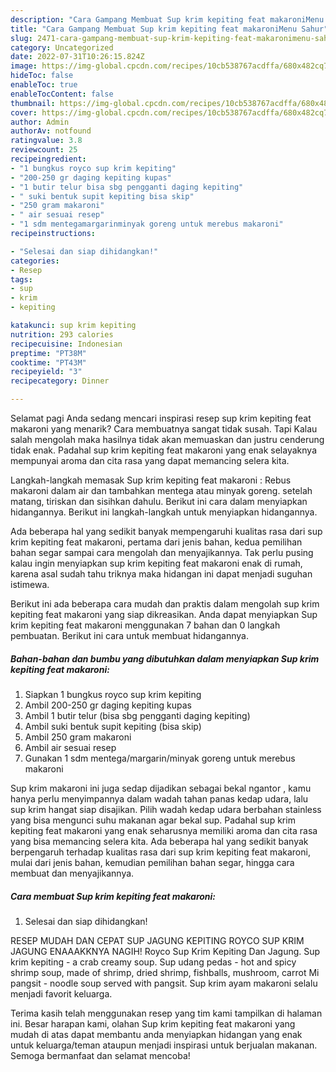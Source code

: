 ```yaml
---
description: "Cara Gampang Membuat Sup krim kepiting feat makaroniMenu Sahur"
title: "Cara Gampang Membuat Sup krim kepiting feat makaroniMenu Sahur"
slug: 2471-cara-gampang-membuat-sup-krim-kepiting-feat-makaronimenu-sahur
category: Uncategorized
date: 2022-07-31T10:26:15.824Z
image: https://img-global.cpcdn.com/recipes/10cb538767acdffa/680x482cq70/sup-krim-kepiting-feat-makaroni-foto-resep-utama.jpg
hideToc: false
enableToc: true
enableTocContent: false
thumbnail: https://img-global.cpcdn.com/recipes/10cb538767acdffa/680x482cq70/sup-krim-kepiting-feat-makaroni-foto-resep-utama.jpg
cover: https://img-global.cpcdn.com/recipes/10cb538767acdffa/680x482cq70/sup-krim-kepiting-feat-makaroni-foto-resep-utama.jpg
author: Admin
authorAv: notfound
ratingvalue: 3.8
reviewcount: 25
recipeingredient:
- "1 bungkus royco sup krim kepiting"
- "200-250 gr daging kepiting kupas"
- "1 butir telur bisa sbg pengganti daging kepiting"
- " suki bentuk supit kepiting bisa skip"
- "250 gram makaroni"
- " air sesuai resep"
- "1 sdm mentegamargarinminyak goreng untuk merebus makaroni"
recipeinstructions:

- "Selesai dan siap dihidangkan!"
categories:
- Resep
tags:
- sup
- krim
- kepiting

katakunci: sup krim kepiting 
nutrition: 293 calories
recipecuisine: Indonesian
preptime: "PT38M"
cooktime: "PT43M"
recipeyield: "3"
recipecategory: Dinner

---
```



Selamat pagi Anda sedang mencari inspirasi resep sup krim kepiting feat makaroni yang menarik? Cara membuatnya sangat tidak susah. Tapi Kalau salah mengolah maka hasilnya tidak akan memuaskan dan justru cenderung tidak enak. Padahal sup krim kepiting feat makaroni yang enak selayaknya mempunyai aroma dan cita rasa yang dapat memancing selera kita.


Langkah-langkah memasak Sup krim kepiting feat makaroni : Rebus makaroni dalam air dan tambahkan mentega atau minyak goreng. setelah matang, tiriskan dan sisihkan dahulu. Berikut ini cara dalam menyiapkan hidangannya. Berikut ini langkah-langkah untuk menyiapkan hidangannya.

Ada beberapa hal yang sedikit banyak mempengaruhi kualitas rasa dari sup krim kepiting feat makaroni, pertama dari jenis bahan, kedua pemilihan bahan segar sampai cara mengolah dan menyajikannya. Tak perlu pusing kalau ingin menyiapkan sup krim kepiting feat makaroni enak di rumah, karena asal sudah tahu triknya maka hidangan ini dapat menjadi suguhan istimewa.


Berikut ini ada beberapa cara mudah dan praktis dalam mengolah sup krim kepiting feat makaroni yang siap dikreasikan. Anda dapat menyiapkan Sup krim kepiting feat makaroni menggunakan 7 bahan dan 0 langkah pembuatan. Berikut ini cara untuk membuat hidangannya.

<!--inarticleads1-->

##### Bahan-bahan dan bumbu yang dibutuhkan dalam menyiapkan Sup krim kepiting feat makaroni:

1. Siapkan 1 bungkus royco sup krim kepiting
1. Ambil 200-250 gr daging kepiting kupas
1. Ambil 1 butir telur (bisa sbg pengganti daging kepiting)
1. Ambil  suki bentuk supit kepiting (bisa skip)
1. Ambil 250 gram makaroni
1. Ambil  air sesuai resep
1. Gunakan 1 sdm mentega/margarin/minyak goreng untuk merebus makaroni


Sup krim makaroni ini juga sedap dijadikan sebagai bekal ngantor , kamu hanya perlu menyimpannya dalam wadah tahan panas kedap udara, lalu sup krim hangat siap disajikan. Pilih wadah kedap udara berbahan stainless yang bisa mengunci suhu makanan agar bekal sup. Padahal sup krim kepiting feat makaroni yang enak seharusnya memiliki aroma dan cita rasa yang bisa memancing selera kita. Ada beberapa hal yang sedikit banyak berpengaruh terhadap kualitas rasa dari sup krim kepiting feat makaroni, mulai dari jenis bahan, kemudian pemilihan bahan segar, hingga cara membuat dan menyajikannya. 

<!--inarticleads2-->

##### Cara membuat Sup krim kepiting feat makaroni:


1. Selesai dan siap dihidangkan!

RESEP MUDAH DAN CEPAT SUP JAGUNG KEPITING ROYCO SUP KRIM JAGUNG ENAAAKKNYA NAGIH! Royco Sup Krim Kepiting Dan Jagung. Sup krim kepiting - a crab creamy soup. Sup udang pedas - hot and spicy shrimp soup, made of shrimp, dried shrimp, fishballs, mushroom, carrot Mi pangsit - noodle soup served with pangsit. Sup krim ayam makaroni selalu menjadi favorit keluarga. 

Terima kasih telah menggunakan resep yang tim kami tampilkan di halaman ini. Besar harapan kami, olahan Sup krim kepiting feat makaroni yang mudah di atas dapat membantu anda menyiapkan hidangan yang enak untuk keluarga/teman ataupun menjadi inspirasi untuk berjualan makanan. Semoga bermanfaat dan selamat mencoba!
